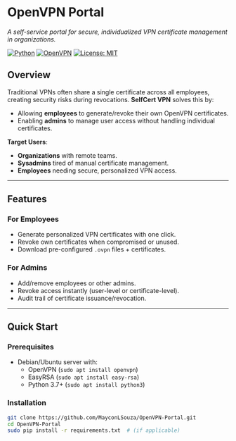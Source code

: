 # OpenVPN Portal 

*A self-service portal for secure, individualized VPN certificate management in organizations.*

[![Python](https://img.shields.io/badge/python-3.7+-blue.svg)](https://www.python.org/)
[![OpenVPN](https://img.shields.io/badge/OpenVPN-2.4%2B-brightgreen)](https://openvpn.net/)
[![License: MIT](https://img.shields.io/badge/License-MIT-yellow.svg)](LICENSE)

## Overview
Traditional VPNs often share a single certificate across all employees, creating security risks during revocations. **SelfCert VPN** solves this by:
- Allowing **employees** to generate/revoke their own OpenVPN certificates.
- Enabling **admins** to manage user access without handling individual certificates.

**Target Users**:
- **Organizations** with remote teams.
- **Sysadmins** tired of manual certificate management.
- **Employees** needing secure, personalized VPN access.

---

## Features
### For Employees
- Generate personalized VPN certificates with one click.
- Revoke own certificates when compromised or unused.
- Download pre-configured `.ovpn` files + certificates.

### For Admins
- Add/remove employees or other admins.
- Revoke access instantly (user-level or certificate-level).
- Audit trail of certificate issuance/revocation.

---

## Quick Start
### Prerequisites
- Debian/Ubuntu server with:
  - OpenVPN (`sudo apt install openvpn`)
  - EasyRSA (`sudo apt install easy-rsa`)
  - Python 3.7+ (`sudo apt install python3`)

### Installation
```bash
git clone https://github.com/MayconLSouza/OpenVPN-Portal.git
cd OpenVPN-Portal
sudo pip install -r requirements.txt  # (if applicable)
